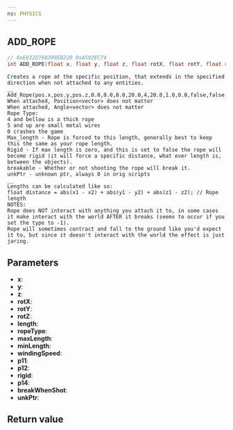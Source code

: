 ```yaml
---
ns: PHYSICS
---
```

## ADD_ROPE

```c
// 0xE832D760399EB220 0xA592EC74
int ADD_ROPE(float x, float y, float z, float rotX, float rotY, float rotZ, float length, int ropeType, float maxLength, float minLength, float windingSpeed	, BOOL p11, BOOL p12, BOOL rigid, float p14, BOOL breakWhenShot, Any* unkPtr);
```

```
Creates a rope at the specific position, that extends in the specified direction when not attached to any entities.  
__  
Add_Rope(pos.x,pos.y,pos.z,0.0,0.0,0.0,20.0,4,20.0,1.0,0.0,false,false,false,5.0,false,NULL)  
When attached, Position<vector> does not matter  
When attached, Angle<vector> does not matter  
Rope Type:  
4 and bellow is a thick rope  
5 and up are small metal wires  
0 crashes the game  
Max_length - Rope is forced to this length, generally best to keep this the same as your rope length.  
Rigid - If max length is zero, and this is set to false the rope will become rigid (it will force a specific distance, what ever length is, between the objects).  
breakable - Whether or not shooting the rope will break it.  
unkPtr - unknown ptr, always 0 in orig scripts  
__  
Lengths can be calculated like so:  
float distance = abs(x1 - x2) + abs(y1 - y2) + abs(z1 - z2); // Rope length  
NOTES:  
Rope does NOT interact with anything you attach it to, in some cases it make interact with the world AFTER it breaks (seems to occur if you set the type to -1).  
Rope will sometimes contract and fall to the ground like you'd expect it to, but since it doesn't interact with the world the effect is just jaring.  
```

## Parameters
* **x**: 
* **y**: 
* **z**: 
* **rotX**: 
* **rotY**: 
* **rotZ**: 
* **length**: 
* **ropeType**: 
* **maxLength**: 
* **minLength**: 
* **windingSpeed**: 
* **p11**: 
* **p12**: 
* **rigid**: 
* **p14**: 
* **breakWhenShot**: 
* **unkPtr**: 

## Return value
